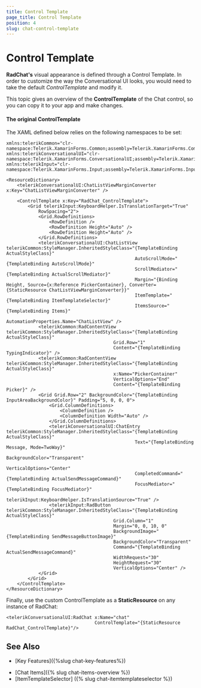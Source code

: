 ```yaml
---
title: Control Template
page_title: Control Template
position: 4
slug: chat-control-template
---
```


# Control Template

**RadChat's** visual appearance is defined through a Control Template. In order to customize the way the Conversational UI looks, you would need to take the default *ControlTemplate* and modify it. 

This topic gives an overview of the **ControlTemplate** of the Chat control, so you can copy it to your app and make changes.

#### The original ControlTemplate

The XAML defined below relies on the following namespaces to be set:

```XAML
xmlns:telerikCommon="clr-namespace:Telerik.XamarinForms.Common;assembly=Telerik.XamarinForms.Common"
xmlns:telerikConversationalUI="clr-namespace:Telerik.XamarinForms.ConversationalUI;assembly=Telerik.XamarinForms.ConversationalUI"
xmlns:telerikInput="clr-namespace:Telerik.XamarinForms.Input;assembly=Telerik.XamarinForms.Input"
```

```XAML
<ResourceDictionary>
    <telerikConversationalUI:ChatListViewMarginConverter x:Key="ChatListViewMarginConverter" />

    <ControlTemplate x:Key="RadChat_ControlTemplate">
        <Grid telerikInput:KeyboardHelper.IsTranslationTarget="True"
            RowSpacing="2">
            <Grid.RowDefinitions>
                <RowDefinition />
                <RowDefinition Height="Auto" />
                <RowDefinition Height="Auto" />
            </Grid.RowDefinitions>
            <telerikConversationalUI:ChatListView telerikCommon:StyleManager.InheritedStyleClass="{TemplateBinding ActualStyleClass}"
												AutoScrollMode="{TemplateBinding AutoScrollMode}"
												ScrollMediator="{TemplateBinding ActualScrollMediator}"
												Margin="{Binding Height, Source={x:Reference PickerContainer}, Converter={StaticResource ChatListViewMarginConverter}}"
												ItemTemplate="{TemplateBinding ItemTemplateSelector}" 
												ItemsSource="{TemplateBinding Items}"
												AutomationProperties.Name="ChatListView" />
            <telerikCommon:RadContentView telerikCommon:StyleManager.InheritedStyleClass="{TemplateBinding ActualStyleClass}"
										Grid.Row="1"
										Content="{TemplateBinding TypingIndicator}" />
            <telerikCommon:RadContentView telerikCommon:StyleManager.InheritedStyleClass="{TemplateBinding ActualStyleClass}"
										x:Name="PickerContainer"
										VerticalOptions="End"
										Content="{TemplateBinding Picker}" />
            <Grid Grid.Row="2" BackgroundColor="{TemplateBinding InputAreaBackgroundColor}" Padding="5, 0, 0, 0">
                <Grid.ColumnDefinitions>
                    <ColumnDefinition />
                    <ColumnDefinition Width="Auto" />
                </Grid.ColumnDefinitions>
                <telerikConversationalUI:ChatEntry telerikCommon:StyleManager.InheritedStyleClass="{TemplateBinding ActualStyleClass}"
												Text="{TemplateBinding Message, Mode=TwoWay}"
												BackgroundColor="Transparent"
												VerticalOptions="Center"
												CompletedCommand="{TemplateBinding ActualSendMessageCommand}"
												FocusMediator="{TemplateBinding FocusMediator}"
												telerikInput:KeyboardHelper.IsTranslationSource="True" />
                <telerikInput:RadButton telerikCommon:StyleManager.InheritedStyleClass="{TemplateBinding ActualStyleClass}"
										Grid.Column="1"
										Margin="0, 0, 10, 0"
										BackgroundImage="{TemplateBinding SendMessageButtonImage}"
										BackgroundColor="Transparent"
										Command="{TemplateBinding ActualSendMessageCommand}"
										WidthRequest="30"
										HeightRequest="30"
										VerticalOptions="Center" />
            </Grid>
        </Grid>
    </ControlTemplate>
</ResourceDictionary>
```

Finally, use the custom ControlTemplate as a **StaticResource** on any instance of RadChat:

```XAML
<telerikConversationalUI:RadChat x:Name="chat"
								 ControlTemplate="{StaticResource RadChat_ControlTemplate}"/>
```

## See Also

* [Key Features]({%slug chat-key-features%})
- [Chat Items]({% slug chat-items-overview %}) 
- [ItemTemplateSelector] ({% slug chat-itemtemplateselector %})